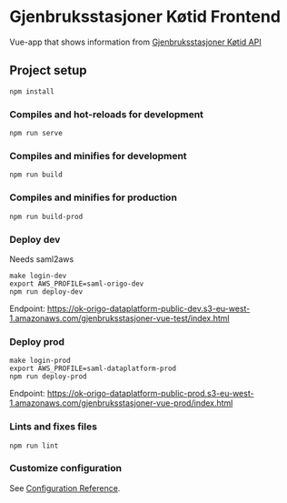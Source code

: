 # Gjenbruksstasjoner Køtid Frontend

Vue-app that shows information from [Gjenbruksstasjoner Køtid API](https://github.com/oslokommune/gjenbruksstasjoner-kotid-api)

## Project setup

```
npm install
```

### Compiles and hot-reloads for development

```
npm run serve
```

### Compiles and minifies for development

```
npm run build
```

### Compiles and minifies for production

```
npm run build-prod
```

### Deploy dev

Needs saml2aws

```
make login-dev
export AWS_PROFILE=saml-origo-dev
npm run deploy-dev
```

Endpoint: https://ok-origo-dataplatform-public-dev.s3-eu-west-1.amazonaws.com/gjenbruksstasjoner-vue-test/index.html

### Deploy prod

```
make login-prod
export AWS_PROFILE=saml-dataplatform-prod
npm run deploy-prod
```

Endpoint: https://ok-origo-dataplatform-public-prod.s3-eu-west-1.amazonaws.com/gjenbruksstasjoner-vue-prod/index.html

### Lints and fixes files

```
npm run lint
```

### Customize configuration

See [Configuration Reference](https://cli.vuejs.org/config/).
